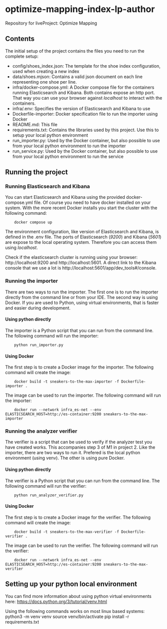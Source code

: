 # optimize-mapping-index-lp-author
Repository for liveProject: Optimize Mapping

## Contents
The initial setup of the project contains the files you need to run the complete setup:
- config/shoes_index.json: The template for the shoe index configuration, used when creating a new index
- data/shoes.mjson:  Contains a valid json document on each line representing one shoe per line.
- infra/docker-compose.yml: A Docker compose file for the containers running Elasticsearch and Kibana. Both contains expose an http port. That way you can use your browser against _localhost_ to interact with the containers.
- infra/.env: Specifies the version of Elasticsearch and Kibana to use
- Dockerfile-importer: Docker specification file to run the importer using Docker
- README.md: This file
- requirements.txt: Contains the libraries used by this project. Use this to setup your local python environment
- run_importer.py: Used by the Docker container, but also possible to use from your local python environment to run the importer
- run_service.py: Used by the Docker container, but also possible to use from your local python environment to run the service

## Running the project
### Running Elasticsearch and Kibana
You can start Elasticsearch and Kibana using the provided docker-compose.yml file. Of course you need to have docker
installed on your system. With the more recent Docker installs you start the cluster with the following command:
```shell
    docker compose up
```
The environment configuration, like version of Elasticsearch and Kibana, is defined in the .env file. The ports of 
Elasticsearch (_9200_) and Kibana (_5601_) are expose to the local operating system. Therefore you can access them using
_localhost_.

Check if the elasticsearch cluster is running using your browser: http://localhost:9200 and http://localhost:5601. A 
direct link to the Kibana console that we use a lot is http://localhost:5601/app/dev_tools#/console.

### Running the importer
There are two ways to run the importer. The first one is to run the importer directly from the command line or from your IDE. The second way is using Docker. If you are used to Python, using virtual environments, that is faster and easier during development.
#### Using python directly
The importer is a Python script that you can run from the command line. The following command will run the importer:
```shell
    python run_importer.py
```
#### Using Docker
The first step is to create a Docker image for the importer. The following command will create the image:
```shell
    docker build -t sneakers-to-the-max-importer -f Dockerfile-importer .
```
The image can be used to run the importer. The following command will run the importer:
```shell
    docker run --network infra_es-net --env ELASTICSEARCH_HOST=http://es-container:9200 sneakers-to-the-max-importer
```

### Running the analyzer verifier
The verifier is a script that can be used to verify if the analyzer test you have created works. This accompanies step 3 of M1 in project 2. Like the importer, there are two ways to run it. Prefered is the local python environment (using venv). The other is using pure Docker.
#### Using python directly
The verifier is a Python script that you can run from the command line. The following command will run the verifier:
```shell
    python run_analyzer_verifier.py
```
#### Using Docker
The first step is to create a Docker image for the verifier. The following command will create the image:
```shell
    docker build -t sneakers-to-the-max-verifier -f Dockerfile-verifier .
```
The image can be used to run the verifier. The following command will run the verifier:
```shell
    docker run --network infra_es-net --env ELASTICSEARCH_HOST=http://es-container:9200 sneakers-to-the-max-verifier
```

## Setting up your python local environment
You can find more information about using python virtual environments here:
https://docs.python.org/3/tutorial/venv.html

Using the following commands works on most linux based systems:
python3 -m venv venv
source venv/bin/activate
pip install -r requirements.txt
